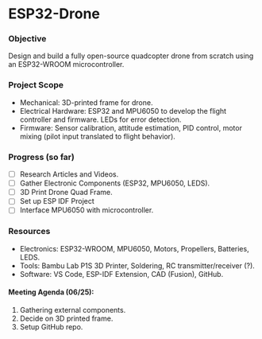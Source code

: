 # ESP32-Drone

### Objective
Design and build a fully open-source quadcopter drone from scratch using an ESP32-WROOM microcontroller.

### Project Scope
- Mechanical: 3D-printed frame for drone.
- Electrical Hardware: ESP32 and MPU6050 to develop the flight controller and firmware. LEDs for error detection.
- Firmware: Sensor calibration, attitude estimation, PID control, motor mixing (pilot input translated to flight behavior).

### Progress (so far)
- [ ] Research Articles and Videos.
- [ ] Gather Electronic Components (ESP32, MPU6050, LEDS).
- [ ] 3D Print Drone Quad Frame.
- [ ] Set up ESP IDF Project
- [ ] Interface MPU6050 with microcontroller.

### Resources
- Electronics: ESP32-WROOM, MPU6050, Motors, Propellers, Batteries, LEDS.
- Tools: Bambu Lab P1S 3D Printer, Soldering, RC transmitter/receiver (?).
- Software: VS Code, ESP-IDF Extension, CAD (Fusion), GitHub.

#### Meeting Agenda (06/25):
1. Gathering external components.
2. Decide on 3D printed frame.
3. Setup GitHub repo.


